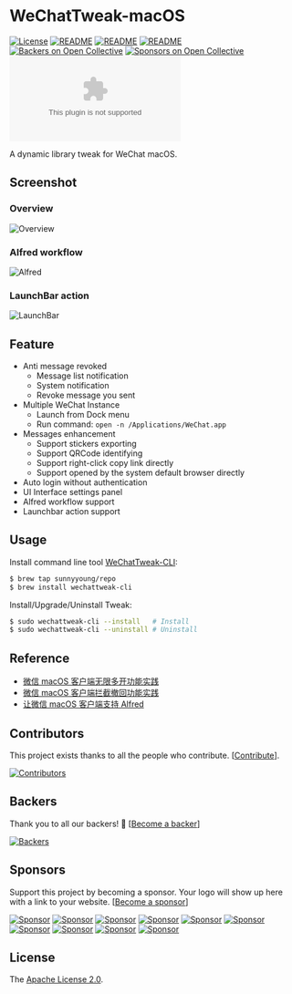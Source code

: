 # WeChatTweak-macOS

[![License](https://img.shields.io/badge/License-Apache%202.0-green.svg)](LICENSE)
[![README](https://img.shields.io/badge/README-English-blue.svg)](README-English.md)
[![README](https://img.shields.io/badge/README-中文-blue.svg)](README.md)
[![README](https://img.shields.io/badge/Telegram-WeChatTweak-brightgreen.svg)](https://t.me/joinchat/B0vW8kPU5OrwdC1qRbaqRA)
[![Backers on Open Collective](https://opencollective.com/WeChatTweak-macOS/backers/badge.svg)](#backers)
[![Sponsors on Open Collective](https://opencollective.com/WeChatTweak-macOS/sponsors/badge.svg)](#sponsors)
[![GitHub release (latest by date and asset)](https://img.shields.io/github/downloads/Sunnyyoung/WeChatTweak-macOS/latest/WeChatTweak-macOS.zip?label=Download&logo=wechat&style=social)](https://github.com/Sunnyyoung/WeChatTweak-macOS/releases/latest/download/WeChatTweak-macOS.zip)

A dynamic library tweak for WeChat macOS.

## Screenshot

### Overview

![Overview](Screenshot/0x01.png)

### Alfred workflow

![Alfred](Screenshot/0x02.png)

### LaunchBar action

![LaunchBar](Screenshot/0x03.png)

## Feature

- Anti message revoked
  - Message list notification
  - System notification
  - Revoke message you sent
- Multiple WeChat Instance
  - Launch from Dock menu
  - Run command: `open -n /Applications/WeChat.app`
- Messages enhancement
  - Support stickers exporting
  - Support QRCode identifying
  - Support right-click copy link directly
  - Support opened by the system default browser directly
- Auto login without authentication
- UI Interface settings panel
- Alfred workflow support
- Launchbar action support

## Usage

Install command line tool [WeChatTweak-CLI](https://github.com/Sunnyyoung/WeChatTweak-CLI):

  ```bash
  $ brew tap sunnyyoung/repo
  $ brew install wechattweak-cli
  ```

Install/Upgrade/Uninstall Tweak:

  ```bash
  $ sudo wechattweak-cli --install   # Install
  $ sudo wechattweak-cli --uninstall # Uninstall
  ```

## Reference

- [微信 macOS 客户端无限多开功能实践](https://blog.sunnyyoung.net/wei-xin-macos-ke-hu-duan-wu-xian-duo-kai-gong-neng-shi-jian/)
- [微信 macOS 客户端拦截撤回功能实践](https://blog.sunnyyoung.net/wei-xin-macos-ke-hu-duan-lan-jie-che-hui-gong-neng-shi-jian/)
- [让微信 macOS 客户端支持 Alfred](https://blog.sunnyyoung.net/rang-wei-xin-macos-ke-hu-duan-zhi-chi-alfred/)

## Contributors

This project exists thanks to all the people who contribute. [[Contribute](CONTRIBUTING.md)].

[![Contributors](https://opencollective.com/WeChatTweak-macOS/contributors.svg?width=890&button=false)](https://github.com/Sunnyyoung/WeChatTweak-macOS/graphs/contributors)

## Backers

Thank you to all our backers! 🙏 [[Become a backer](https://opencollective.com/WeChatTweak-macOS#backer)]

[![Backers](https://opencollective.com/WeChatTweak-macOS/backers.svg?width=890)](https://opencollective.com/WeChatTweak-macOS#backers)

## Sponsors

Support this project by becoming a sponsor. Your logo will show up here with a link to your website. [[Become a sponsor](https://opencollective.com/WeChatTweak-macOS#sponsor)]

[![Sponsor](https://opencollective.com/WeChatTweak-macOS/sponsor/0/avatar.svg)](https://opencollective.com/WeChatTweak-macOS/sponsor/0/website)
[![Sponsor](https://opencollective.com/WeChatTweak-macOS/sponsor/1/avatar.svg)](https://opencollective.com/WeChatTweak-macOS/sponsor/1/website)
[![Sponsor](https://opencollective.com/WeChatTweak-macOS/sponsor/2/avatar.svg)](https://opencollective.com/WeChatTweak-macOS/sponsor/2/website)
[![Sponsor](https://opencollective.com/WeChatTweak-macOS/sponsor/3/avatar.svg)](https://opencollective.com/WeChatTweak-macOS/sponsor/3/website)
[![Sponsor](https://opencollective.com/WeChatTweak-macOS/sponsor/4/avatar.svg)](https://opencollective.com/WeChatTweak-macOS/sponsor/4/website)
[![Sponsor](https://opencollective.com/WeChatTweak-macOS/sponsor/5/avatar.svg)](https://opencollective.com/WeChatTweak-macOS/sponsor/5/website)
[![Sponsor](https://opencollective.com/WeChatTweak-macOS/sponsor/6/avatar.svg)](https://opencollective.com/WeChatTweak-macOS/sponsor/6/website)
[![Sponsor](https://opencollective.com/WeChatTweak-macOS/sponsor/7/avatar.svg)](https://opencollective.com/WeChatTweak-macOS/sponsor/7/website)
[![Sponsor](https://opencollective.com/WeChatTweak-macOS/sponsor/8/avatar.svg)](https://opencollective.com/WeChatTweak-macOS/sponsor/8/website)
[![Sponsor](https://opencollective.com/WeChatTweak-macOS/sponsor/9/avatar.svg)](https://opencollective.com/WeChatTweak-macOS/sponsor/9/website)

## License

The [Apache License 2.0](LICENSE).
